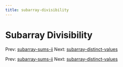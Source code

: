 ```yaml
---
title: subarray-divisibility
---
```




# Subarray Divisibility

Prev: [subarray-sums-ii](subarray-sums-ii.md)
Next:
[subarray-distinct-values](subarray-distinct-values.md)

Prev: [subarray-sums-ii](subarray-sums-ii.md)
Next:
[subarray-distinct-values](subarray-distinct-values.md)
